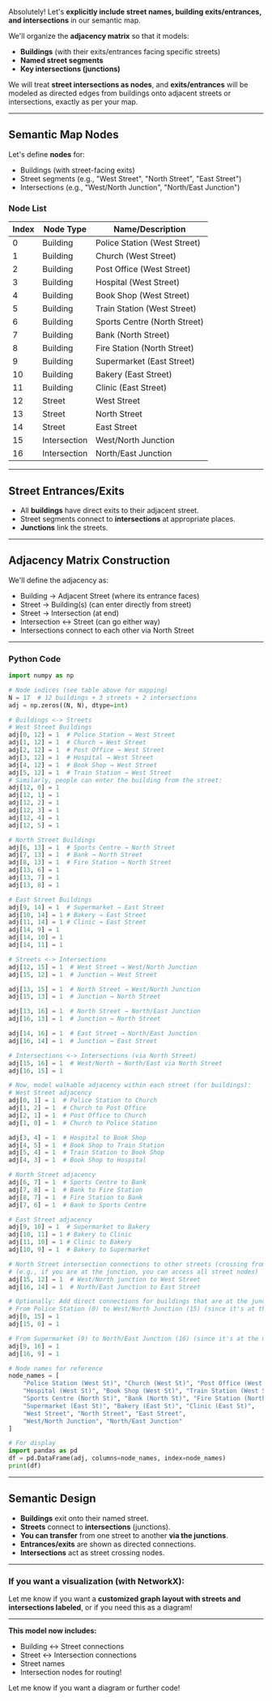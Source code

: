 Absolutely! Let's **explicitly include street names, building exits/entrances, and intersections** in our semantic map.

We'll organize the **adjacency matrix** so that it models:

- **Buildings** (with their exits/entrances facing specific streets)
- **Named street segments**
- **Key intersections (junctions)**

We will treat **street intersections as nodes**, and **exits/entrances** will be modeled as directed edges from buildings onto adjacent streets or intersections, exactly as per your map.

---

## **Semantic Map Nodes**

Let's define **nodes** for:

- Buildings (with street-facing exits)
- Street segments (e.g., "West Street", "North Street", "East Street")
- Intersections (e.g., "West/North Junction", "North/East Junction")

### **Node List**

| Index | Node Type   | Name/Description                |
|-------|-------------|---------------------------------|
| 0     | Building    | Police Station (West Street)    |
| 1     | Building    | Church (West Street)            |
| 2     | Building    | Post Office (West Street)       |
| 3     | Building    | Hospital (West Street)          |
| 4     | Building    | Book Shop (West Street)         |
| 5     | Building    | Train Station (West Street)     |
| 6     | Building    | Sports Centre (North Street)    |
| 7     | Building    | Bank (North Street)             |
| 8     | Building    | Fire Station (North Street)     |
| 9     | Building    | Supermarket (East Street)       |
| 10    | Building    | Bakery (East Street)            |
| 11    | Building    | Clinic (East Street)            |
| 12    | Street      | West Street                     |
| 13    | Street      | North Street                    |
| 14    | Street      | East Street                     |
| 15    | Intersection| West/North Junction             |
| 16    | Intersection| North/East Junction             |

---

## **Street Entrances/Exits**

- All **buildings** have direct exits to their adjacent street.
- Street segments connect to **intersections** at appropriate places.
- **Junctions** link the streets.

---

## **Adjacency Matrix Construction**

We'll define the adjacency as:

- Building → Adjacent Street (where its entrance faces)
- Street → Building(s) (can enter directly from street)
- Street → Intersection (at end)
- Intersection ↔ Street (can go either way)
- Intersections connect to each other via North Street

---

### **Python Code**

```python
import numpy as np

# Node indices (see table above for mapping)
N = 17  # 12 buildings + 3 streets + 2 intersections
adj = np.zeros((N, N), dtype=int)

# Buildings <-> Streets
# West Street Buildings
adj[0, 12] = 1  # Police Station → West Street
adj[1, 12] = 1  # Church → West Street
adj[2, 12] = 1  # Post Office → West Street
adj[3, 12] = 1  # Hospital → West Street
adj[4, 12] = 1  # Book Shop → West Street
adj[5, 12] = 1  # Train Station → West Street
# Similarly, people can enter the building from the street:
adj[12, 0] = 1
adj[12, 1] = 1
adj[12, 2] = 1
adj[12, 3] = 1
adj[12, 4] = 1
adj[12, 5] = 1

# North Street Buildings
adj[6, 13] = 1  # Sports Centre → North Street
adj[7, 13] = 1  # Bank → North Street
adj[8, 13] = 1  # Fire Station → North Street
adj[13, 6] = 1
adj[13, 7] = 1
adj[13, 8] = 1

# East Street Buildings
adj[9, 14] = 1  # Supermarket → East Street
adj[10, 14] = 1 # Bakery → East Street
adj[11, 14] = 1 # Clinic → East Street
adj[14, 9] = 1
adj[14, 10] = 1
adj[14, 11] = 1

# Streets <-> Intersections
adj[12, 15] = 1  # West Street → West/North Junction
adj[15, 12] = 1  # Junction → West Street

adj[13, 15] = 1  # North Street → West/North Junction
adj[15, 13] = 1  # Junction → North Street

adj[13, 16] = 1  # North Street → North/East Junction
adj[16, 13] = 1  # Junction → North Street

adj[14, 16] = 1  # East Street → North/East Junction
adj[16, 14] = 1  # Junction → East Street

# Intersections <-> Intersections (via North Street)
adj[15, 16] = 1  # West/North → North/East via North Street
adj[16, 15] = 1

# Now, model walkable adjacency within each street (for buildings):
# West Street adjacency
adj[0, 1] = 1  # Police Station to Church
adj[1, 2] = 1  # Church to Post Office
adj[2, 1] = 1  # Post Office to Church
adj[1, 0] = 1  # Church to Police Station

adj[3, 4] = 1  # Hospital to Book Shop
adj[4, 5] = 1  # Book Shop to Train Station
adj[5, 4] = 1  # Train Station to Book Shop
adj[4, 3] = 1  # Book Shop to Hospital

# North Street adjacency
adj[6, 7] = 1  # Sports Centre to Bank
adj[7, 8] = 1  # Bank to Fire Station
adj[8, 7] = 1  # Fire Station to Bank
adj[7, 6] = 1  # Bank to Sports Centre

# East Street adjacency
adj[9, 10] = 1  # Supermarket to Bakery
adj[10, 11] = 1 # Bakery to Clinic
adj[11, 10] = 1 # Clinic to Bakery
adj[10, 9] = 1  # Bakery to Supermarket

# North Street intersection connections to other streets (crossing from West to East Street)
# (e.g., if you are at the junction, you can access all street nodes)
adj[15, 12] = 1  # West/North junction to West Street
adj[16, 14] = 1  # North/East Junction to East Street

# Optionally: Add direct connections for buildings that are at the junctions:
# From Police Station (0) to West/North Junction (15) (since it's at the north end of West Street)
adj[0, 15] = 1
adj[15, 0] = 1

# From Supermarket (9) to North/East Junction (16) (since it's at the north end of East Street)
adj[9, 16] = 1
adj[16, 9] = 1

# Node names for reference
node_names = [
    "Police Station (West St)", "Church (West St)", "Post Office (West St)",
    "Hospital (West St)", "Book Shop (West St)", "Train Station (West St)",
    "Sports Centre (North St)", "Bank (North St)", "Fire Station (North St)",
    "Supermarket (East St)", "Bakery (East St)", "Clinic (East St)",
    "West Street", "North Street", "East Street",
    "West/North Junction", "North/East Junction"
]

# For display
import pandas as pd
df = pd.DataFrame(adj, columns=node_names, index=node_names)
print(df)
```

---

## **Semantic Design**

- **Buildings** exit onto their named street.
- **Streets** connect to **intersections** (junctions).
- **You can transfer** from one street to another **via the junctions**.
- **Entrances/exits** are shown as directed connections.
- **Intersections** act as street crossing nodes.

---

### **If you want a visualization (with NetworkX):**

Let me know if you want a **customized graph layout with streets and intersections labeled**, or if you need this as a diagram!

---

**This model now includes:**

- Building <-> Street connections
- Street <-> Intersection connections
- Street names
- Intersection nodes for routing!

Let me know if you want a diagram or further code!
